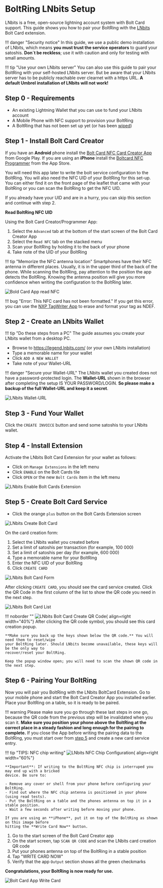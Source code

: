 # BoltRing LNbits Setup

LNbits is a free, open-source lightning account system with Bolt Card support. This guide shows you
how to pair your BoltRing with the [LNbits](https://lnbits.com/) Bolt Card extension.

!!! danger "Security notice"
    In this guide, we use a public demo installation of LNbits, which means **you must trust the
    service operators** to guard your satoshis. **Don´t be reckless**; use it with caution and only
    for testing with small amounts.

!!! tip "Use your own LNbits server"
    You can also use this guide to pair your BoltRing with your self-hosted LNbits server. But be
    aware that your LNbits server has to be publicly reachable over clearnet with a https URL. **A
    default Umbrel installation of LNbits will not work!**

## Step 0 - Requirements

- An existing Lightning Wallet that you can use to fund your LNbits account
- A Mobile Phone with NFC support to provision your BoltRing
- A BoltRing that has not been set up yet (or has been [wiped](/boltring-reset))

## Step 1 - Install Bolt Card Creator

If you have an **Android** phone install the [Bolt Card NFC Card Creator App](https://play.google.com/store/apps/details?id=com.lightningnfcapp) from Google Play.
If you are using an **iPhone** install the [Boltcard NFC Programmer](https://apps.apple.com/us/app/boltcard-nfc-programmer/id6450968873) from the App Store.

You will need this app later to write the bolt service configuration to the BoltRing. You will also
need the NFC UID of your BoltRing for this set-up. You can either find it on the front page of the
leaflet that came with your BoltRing or you can scan the BoltRing to get the NFC UID.

If you already have your UID and are in a hurry, you can skip this section and continue with step 2.

**Read BoltRing NFC UID**

Using the Bolt Card Creator/Programmer App:

1. Select the `Advanced` tab at the bottom of the start screen of the Bolt Card Creator App
1. Select the `Read NFC` tab on the stacked menu
1. Scan your BoltRing by holding it to the back of your phone
1. Take note of the UID of your BoltRing

!!! tip "Memorize the NFC antenna location"
    Smartphones have their NFC antenna in different places. Usually, it is in the upper third of the
    back of the phone. While scanning the BoltRing, pay attention to the position the app detects
    the BoltRing. Knowing the antenna position will give you more confidence when writing the
    configuration to the BoltRing later.

![Bold Card App read NFC](images/bolt-card-app-read-nfc.png)

!!! bug "Error: This NFC card has not been formatted."
    If you get this error, you can use the
    [NXP TagWriter App](https://play.google.com/store/apps/details?id=com.nxp.nfc.tagwriter) to
    erase and format your tag as NDEF.

## Step 2 - Create an LNbits Wallet

!!! tip "Do these steps from a PC"
    The guide assumes you create your LNbits wallet from a desktop PC.

- Browse to https://legend.lnbits.com/ (or your own LNbits installation)
- Type a memorable name for your wallet
- Click `ADD A NEW WALLET`
- Take note of your Wallet-URL

!!! danger "Secure your Wallet-URL"
    The LNbits wallet you created does not have a password-protected login. The **Wallet-URL** shown
    in the browser after completing the setup IS YOUR PASSWORD/LOGIN. **So please make a backup of
    the full Wallet-URL and keep it a secret**.

![LNbits Wallet-URL](images/lnbits-wallet-url.png)

## Step 3 - Fund Your Wallet

Click the `CREATE INVOICE` button and send some satoshis to your LNbits wallet.

## Step 4 - Install Extension

Activate the LNbits Bolt Card Extension for your wallet as follows:

- Click on `Manage Extensions` in the left menu
- Click `ENABLE` on the Bolt Cards tile
- Click `OPEN` or the new `Bolt Cards` item in the left menu

![LNbits Enable Bolt Cards Extension](images/lnbits-enable-bolt-card-extension.png)

## Step 5 - Create Bolt Card Service

- Click the orange `plus` button on the Bolt Cards Extension screen

![LNbits Create Bolt Card](images/lnbits-create-bolt-card.png)

On the card creation form:

1. Select the LNbits wallet you created before
1. Set a limit of satoshis per transaction (for example, 100 000)
1. Set a limit of satoshis per day (for example, 600 000)
1. Type a memorable name for your BoltRing
1. Enter the NFC UID of your BoltRing
1. Click `CREATE CARD`

![LNbits Bolt Card Form](images/lnbits-bolt-card-form.png)

After clicking `CREATE CARD`, you should see the card service created. Click the QR Code in the
first column of the list to show the QR code you need in the next step.

![LNbits Bolt Card List](images/lnbits-bolt-card-list.png)

!!! noborder ""
    ![LNbits Bolt Card Create QR Code](images/lnbits-create-card-qr.png){ align=right width="40%"}
    After clicking the QR code symbol, you should see this card creation popup.

    **Make sure you back up the keys shown below the QR code.** You will need them to reset/wipe
    your BoltRing later. Should LNbits become unavailable, these keys will be the only way to
    recover/reset your BoltRing.

    Keep the popup window open; you will need to scan the shown QR code in the next step.

## Step 6 - Pairing Your BoltRing

Now you will pair you BoltRing with the LNbits BoltCard Extension. Go to your mobile phone and start
the Bolt Card Creator App you installed earlier. Place your BoltRing on a table, so it is ready to
be paired.

!!! warning
    Please make sure you go through these last steps in one go, because the QR code from the
    previous step will be invalidated when you scan it. **Make sure you position your phone above
    the  BoltRing at the correct place in a steady fashion and long enough for the pairing to 
    complete.** If you close the App before writing the pairing data to the BoltRing, you must start
    over from [step 5](#step-5-create-bolt-card-service) and create a new card service entry.


!!! tip "TIPS: NFC chip writing"
    ![LNbits NFC Chip Configuration](images/iphone-positioning.jpg){ align=right width="60%"}

    **Important**: If writing to the BoltRing NFC chip is interruped you may end up with a bricked
    device. Be sure to:

    - Remove any cover or shell from your phone before configuring your BoltRing.
    - Find out where the NFC chip antenna is positioned in your phone (using read tests).
    - Put the BoltRing on a table and the phones antenna on top it in a stable position.
    - Wait a few seconds after writing before moving your phone.

    If you are using an **iPhone**, put it on top of the BoltRing as shown on this image before 
    hitting the **Write Card Now** button.


1. Go to the start screen of the Bolt Card Creator app
1. On the start screen, tap `SCAN QR CODE` and scan the LNbits card creation QR code
1. Put your phones antenna on top of the BoltRing in a stable position
1. Tap "WRITE CARD NOW"
1. Verify that the app `Output` section shows all the green checkmarks

**Congratulations, your BoltRing is now ready for use.**

![Bolt Card App Write Card](images/bolt-card-app-write-card.png)
